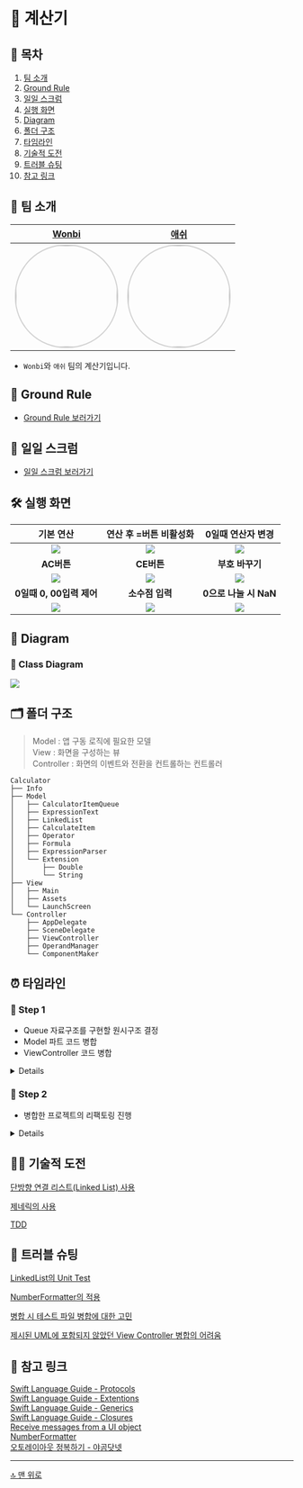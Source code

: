 
# 🧮 계산기

## 📖 목차
1. [팀 소개](#-팀-소개)
2. [Ground Rule](#-ground-rule)
3. [일일 스크럼](#-일일-스크럼)
4. [실행 화면](#-실행-화면)
5. [Diagram](#-diagram)
6. [폴더 구조](#-폴더-구조)
7. [타임라인](#-타임라인)
8. [기술적 도전](#-기술적-도전)
9. [트러블 슈팅](#-트러블-슈팅)
10. [참고 링크](#-참고-링크)


## 🌱 팀 소개
 |[Wonbi](https://github.com/wonbi92)|[애쉬](https://github.com/ash-youu)|
 |:---:|:---:|
| <img width="180px" img style="border: 2px solid lightgray; border-radius: 90px;-moz-border-radius: 90px;-khtml-border-radius: 90px;-webkit-border-radius: 90px;" src="https://avatars.githubusercontent.com/u/88074999?v=4">| <img width="180px" img style="border: 2px solid lightgray; border-radius: 90px;-moz-border-radius: 90px;-khtml-border-radius: 90px;-webkit-border-radius: 90px;" src="https://avatars.githubusercontent.com/u/101683977?v=4">|

- `Wonbi`와 `애쉬` 팀의 계산기입니다.


## 🤙 Ground Rule
- [Ground Rule 보러가기](https://github.com/wonbi92/ios-calculator-app/wiki#-ground-rule)

    
## 📝 일일 스크럼
- [일일 스크럼 보러가기](https://github.com/wonbi92/ios-calculator-app/wiki/%F0%9F%93%9D-%EC%9D%BC%EC%9D%BC-%EC%8A%A4%ED%81%AC%EB%9F%BC)


## 🛠 실행 화면
 |**기본 연산**|**연산 후 =버튼 비활성화**|**0일때 연산자 변경**|
 |:---:|:---:|:---:|
 |![](https://i.imgur.com/fXs4Eqj.gif)|![](https://i.imgur.com/faxfI4T.gif)|![](https://i.imgur.com/HBbmhCU.gif)|
 |**AC버튼**|**CE버튼**|**부호 바꾸기**|
 |![](https://i.imgur.com/3lxfsFQ.gif)|![](https://i.imgur.com/CF26olN.gif)|![](https://i.imgur.com/lv26Pge.gif)|
 |**0일때 0, 00입력 제어**|**소수점 입력**|**0으로 나눌 시 NaN**|
 |![](https://i.imgur.com/ogjl4Wl.gif)|![](https://i.imgur.com/PqQs4EX.gif)|![](https://i.imgur.com/ZnEMGr0.gif)|
 
 
## 👀 Diagram

### 🧬 Class Diagram
![](https://i.imgur.com/09kBUQS.png)


## 🗂 폴더 구조
> Model : 앱 구동 로직에 필요한 모델<br>
> View : 화면을 구성하는 뷰<br>
> Controller : 화면의 이벤트와 전환을 컨트롤하는 컨트롤러
```
Calculator
├── Info
├── Model
│   ├── CalculatorItemQueue
│   ├── ExpressionText
│   ├── LinkedList
│   ├── CalculateItem
│   ├── Operator
│   ├── Formula
│   ├── ExpressionParser
│   └── Extension
│       ├── Double
│       └── String
├── View
│   ├── Main
│   ├── Assets
│   └── LaunchScreen
└── Controller
    ├── AppDelegate
    ├── SceneDelegate
    ├── ViewController
    ├── OperandManager
    └── ComponentMaker
```



## ⏰ 타임라인

### 👟 Step 1
- Queue 자료구조를 구현할 원시구조 결정
- Model 파트 코드 병합
- ViewController 코드 병합

<details>
<summary>Details</summary>
<div markdown="1">

#### **221004**
- Model
  - `Operator` 타입 병합
  - `CalculatorItemQueue` 의 원시구조 결정
    - Linked List ☑️
    - Double Stack Queue
  - `ExpressionPaser` 타입 병합
  - `Formula` 타입 병합
  - `Extension` String 파트 병합
- ViewController 메서드 병합
  - `tapOperatorButton` 
  - `tapSignButton`
  - `tapACButton`
    
</details>

### 👟 Step 2
- 병합한 프로젝트의 리팩토링 진행

<details>
<summary>Details</summary>
<div markdown="1">
    
#### **221005** 
- NumberFormatter 적용 메서드를 extension String으로 이동
- 유닛 테스트 파일 수정
- `CalculatorItemQueue`타입에 `statusQueue` 연산 프로퍼티 구현

#### **221006**
- ViewController 메서드 리팩토링
  - `tapOperatorButton`
  - `tapEqulasButton`
  - `tapSignButton`
  - `tapACButton`, `tapCEButton`
- Name Space 추가
- 리팩토링 이후 발생한 버그 및 오류 수정

#### **221007**
- `IBOutlet`변수와 `IBAction` 메서드 접근제어 적용
    
</div>
</details>

## 🏃🏻 기술적 도전

[단방향 연결 리스트(Linked List) 사용](https://github.com/wonbi92/ios-calculator-app/wiki/%F0%9F%8F%83%F0%9F%8F%BB-%EA%B8%B0%EC%88%A0%EC%A0%81-%EB%8F%84%EC%A0%84#%EF%B8%8F-%EB%8B%A8%EB%B0%A9%ED%96%A5-%EC%97%B0%EA%B2%B0-%EB%A6%AC%EC%8A%A4%ED%8A%B8linked-list-%EC%82%AC%EC%9A%A9)

[제네릭의 사용](https://github.com/wonbi92/ios-calculator-app/wiki/%F0%9F%8F%83%F0%9F%8F%BB-%EA%B8%B0%EC%88%A0%EC%A0%81-%EB%8F%84%EC%A0%84#%EF%B8%8F-%EC%A0%9C%EB%84%A4%EB%A6%AD%EC%9D%98-%EC%82%AC%EC%9A%A9)
    
[TDD](https://github.com/wonbi92/ios-calculator-app/wiki/%F0%9F%8F%83%F0%9F%8F%BB-%EA%B8%B0%EC%88%A0%EC%A0%81-%EB%8F%84%EC%A0%84#%EF%B8%8F-tdd)

## 🚀 트러블 슈팅
    
[LinkedList의 Unit Test](https://github.com/wonbi92/ios-calculator-app/wiki/%F0%9F%9A%80-%ED%8A%B8%EB%9F%AC%EB%B8%94-%EC%8A%88%ED%8C%85#-linkedlist%EC%9D%98-unit-test)

[NumberFormatter의 적용](https://github.com/wonbi92/ios-calculator-app/wiki/%F0%9F%9A%80-%ED%8A%B8%EB%9F%AC%EB%B8%94-%EC%8A%88%ED%8C%85#-numberformatter%EC%9D%98-%EC%A0%81%EC%9A%A9)

[병합 시 테스트 파일 병합에 대한 고민](https://github.com/wonbi92/ios-calculator-app/wiki/%F0%9F%9A%80-%ED%8A%B8%EB%9F%AC%EB%B8%94-%EC%8A%88%ED%8C%85#-%EB%B3%91%ED%95%A9-%EC%8B%9C-%ED%85%8C%EC%8A%A4%ED%8A%B8-%ED%8C%8C%EC%9D%BC-%EB%B3%91%ED%95%A9%EC%97%90-%EB%8C%80%ED%95%9C-%EA%B3%A0%EB%AF%BC)

[제시된 UML에 포함되지 않았던 View Controller 병합의 어려움](https://github.com/wonbi92/ios-calculator-app/wiki/%F0%9F%9A%80-%ED%8A%B8%EB%9F%AC%EB%B8%94-%EC%8A%88%ED%8C%85#-%EC%A0%9C%EC%8B%9C%EB%90%9C-uml%EC%97%90-%ED%8F%AC%ED%95%A8%EB%90%98%EC%A7%80-%EC%95%8A%EC%95%98%EB%8D%98-view-controller-%EB%B3%91%ED%95%A9%EC%9D%98-%EC%96%B4%EB%A0%A4%EC%9B%80)

    
## 🔗 참고 링크

[Swift Language Guide - Protocols](https://docs.swift.org/swift-book/LanguageGuide/Protocols.html)<br>
[Swift Language Guide - Extentions](https://docs.swift.org/swift-book/LanguageGuide/Extensions.html)<br>
[Swift Language Guide - Generics](https://docs.swift.org/swift-book/LanguageGuide/Generics.html)<br> 
[Swift Language Guide - Closures](https://docs.swift.org/swift-book/LanguageGuide/Closures.html)<br>
[Receive messages from a UI object](https://help.apple.com/xcode/mac/11.4/#/dev9662c7670)<br>
[NumberFormatter](https://developer.apple.com/documentation/foundation/numberformatter)<br>
[오토레이아웃 정복하기 - 야곰닷넷](https://yagom.net/courses/autolayout/) 


---

[🔝 맨 위로](#-계산기)

